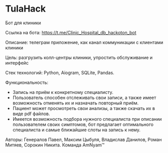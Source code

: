 # TulaHack
Бот для клиники

Ссылка на бота: https://t.me/Clinic_Hospital_db_hackoton_bot

Описание: телеграм приложение, как канал коммуникации с клиентами клиники

Цель: разгрузить колл-центры клиники, упростить обслуживание и интерфейс

Стек технологий: Python, Aiogram, SQLite, Pandas.

Функциональность:
- Запись на приём к конкретному специалисту.
- Пользователь способен отслеживать свои записи, а также имеет возможность отменять их и назначать повторный приём.
- Пациент может просмотреть свои анализы, а также скачать их в виде pdf файлов.
- Имеется возможность подбора нужного специалиста при описании пользователем своих симптомов, бот предлагает оптимального специалиста и самые ближайшие слоты на запись к нему.

Авторы: Генералов Павел, Максим Цыбуля, Владислав Данилов, Роман Митяев, Сорокин Никита.
Команда AmNyam™
